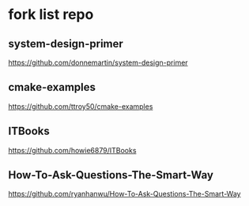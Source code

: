 # fork list repo


## system-design-primer

https://github.com/donnemartin/system-design-primer

## cmake-examples

https://github.com/ttroy50/cmake-examples

## ITBooks

https://github.com/howie6879/ITBooks


## How-To-Ask-Questions-The-Smart-Way

https://github.com/ryanhanwu/How-To-Ask-Questions-The-Smart-Way


